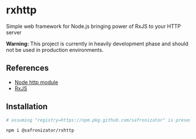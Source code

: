 # rxhttp

Simple web framework for Node.js bringing power of RxJS to your HTTP server

**Warning:** This project is currently in heavily development phase and should not be used in production environments.

## References

- [Node http module](https://nodejs.org/api/http.html)
- [RxJS](https://rxjs.dev/)

## Installation

```bash
# assuming "registry=https://npm.pkg.github.com/safronizator" is present in your project's .npmrc file:

npm i @safronizator/rxhttp
```
